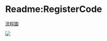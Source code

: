 # Readme:RegisterCode

[流程圖](https://app.diagrams.net/#Hxuunnis123%2FRegisterCode%2Fmain%2FUntitled%20Diagram.drawio)

![](https://i.imgur.com/l2fT4E3.png)